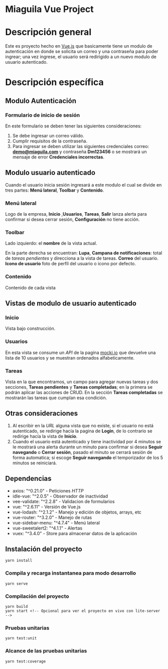 # Miaguila Vue Project
# Descripción general
Este es proyecto hecho en [Vue.js](https://vuejs.org/v2/guide/) que basicamente tiene un modulo de autenticación en donde se solicita un correo y una contraseña para poder ingrear; una vez ingrese, el usuario será redirigido a un nuevo modulo de usuario autenticado.

# Descripción específica

## Modulo Autenticación

### Formulario de inicio de sesión
En este formulario se deben tener las siguientes consideraciones:

1. Se debe ingresar un correo válido.
2. Cumplir requisitos de la contraseña.
3. Para ingresar se deben utilizar las siguientes credenciales correo: **demo@miaguila.com** y contraseña **Dm123456** o se mostrará un mensaje de error **Credenciales incorrectas**.

## Modulo usuario autenticado
Cuando el usuario inicia sesión ingresará a este modulo el cual se divide en tres partes: **Menú lateral**, **Toolbar** y **Contenido**.

### Menú lateral
Logo de la empresa, **Inicio** ,**Usuarios**, **Tareas**, **Salir** lanza alerta para confirmar si desea cerrar sesión, **Configuración** no tiene acción.

### Toolbar
Lado izquierdo: el **nombre** de la vista actual. 

En la parte derecha se encuentran: 
**Lupa**, **Campana de notificaciones**: total de _tareas pendientes_ y direcciona a la vista de tareas. **Correo** del usuario. **Icono de usuario** foto de perfíl del usuario o icono por defecto.

### Contenido
Contenido de cada vista

## Vistas de modulo de usuario autenticado

### Inicio
Vista bajo construcción.

### Usuarios
En esta vista se consume un _API_ de la pagina [mocki.io](https://mocki.io/fake-json-api) que devuelve una lista de 10 usuarios y se muestran ordenados alfabeticamente.

### Tareas
Vista en la que encontramos, un campo para agregar nuevas tareas y dos secciones, **Tareas pendientes** y **Tareas completadas**; en la primera se podrán aplicar las acciones de CRUD. En la sección **Tareas completadas** se mostrarán las tareas que cumplan esa condición.

## Otras consideraciones
1. Al escribir en la _URL_ alguna vista que no existe, si el usuario no está autenticado, se redirige hacía la pagina de **Login**, de lo contrario se redirige hacía la vista de **Inicio**.
2. Cuando el usuario está autenticado y tiene inactividad por 4 minutos se le mostrará una alerta durante un minuto para confirmar si desea **Seguir navegando** o **Cerrar sesión**, pasado el minuto se cerrará sesión de forma automatica; si escoge **Seguir navegando** el temporizador de los 5 minutos se reiniciará.

## Dependencias
* axios: "^0.21.0" - Peticiones _HTTP_
* idle-vue: "^2.0.5" - Observador de inactividad
* vee-validate: "^2.2.8" - Validacion de formularios
* vue: "^2.6.11" - Versión de Vue.js
* vue-lodash: "^2.1.2" - Manejo y edición de objetos, arrays, etc
* vue-router: "^3.2.0" - Manejo de rutas
* vue-sidebar-menu: "^4.7.4" - Menú lateral
* vue-sweetalert2: "^4.1.1" - Alertas
* vuex: "^3.4.0" - Store para almacenar datos de la aplicación

## Instalación del proyecto
```
yarn install
```

### Compila y recarga instantanea para modo desarrollo
```
yarn serve
```

### Compilación del proyecto
```
yarn build
yarn start <!-- Opcional para ver el proyecto en vivo con lite-server -->
```

### Pruebas unitarias
```
yarn test:unit
```

### Alcance de las pruebas unitarias
```
yarn test:coverage
```